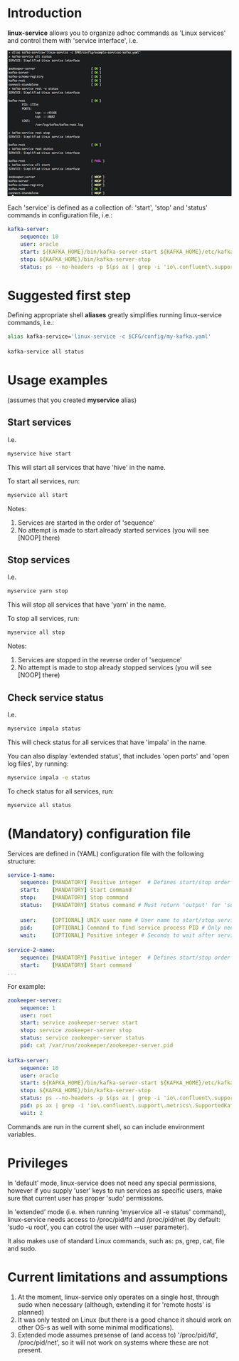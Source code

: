 # Introduction

**linux-service** allows you to organize adhoc commands as 'Linux services' and control them with 'service interface', i.e. 

![linux-service example](linux-service-example.png)

Each 'service' is defined as a collection of: 'start', 'stop' and 'status' commands in configuration file, i.e.:

```YAML
kafka-server:
    sequence: 10
    user: oracle
    start: ${KAFKA_HOME}/bin/kafka-server-start ${KAFKA_HOME}/etc/kafka/server.properties >/var/log/kafka/kafka-server-confluent.log 2>&1 &
    stop: ${KAFKA_HOME}/bin/kafka-server-stop
    status: ps --no-headers -p $(ps ax | grep -i 'io\.confluent\.support\.metrics\.SupportedKafka' | grep java | grep -v grep | awk '{print $1}')
```

# Suggested first step

Defining appropriate shell **aliases** greatly simplifies running linux-service commands, i.e.:

```Bash
alias kafka-service='linux-service -c $CFG/config/my-kafka.yaml'

kafka-service all status
```

# Usage examples

(assumes that you created **myservice** alias)

## Start services

I.e.

```Bash
myservice hive start
```

This will start all services that have 'hive' in the name.

To start all services, run:

```Bash
myservice all start
```

Notes:

1. Services are started in the order of 'sequence'
2. No attempt is made to start already started services (you will see [NOOP] there)

## Stop services

I.e.

```Bash
myservice yarn stop
```

This will stop all services that have 'yarn' in the name.

To stop all services, run:

```Bash
myservice all stop
```

Notes:

1. Services are stopped in the reverse order of 'sequence'
2. No attempt is made to stop already stopped services (you will see [NOOP] there)

## Check service status

I.e.

```Bash
myservice impala status
```

This will check status for all services that have 'impala' in the name.

You can also display 'extended status', that includes 'open ports' and 'open log files', by running:

```Bash
myservice impala -e status
```

To check status for all services, run:

```Bash
myservice all status
```

# (Mandatory) configuration file

Services are defined in (YAML) configuration file with the following structure:

```YAML
service-1-name:
    sequence: [MANDATORY] Positive integer  # Defines start/stop order
    start:    [MANDATORY] Start command
    stop:     [MANDATORY] Stop command
    status:   [MANDATORY] Status command # Must return 'output' for 'successful' status

    user:     [OPTIONAL] UNIX user name # User name to start/stop service (if not specified, assumes: 'current user')
    pid:      [OPTIONAL] Command to find service process PID # Only needed in 'extended' mode to search for ports/logs
    wait:     [OPTIONAL] Positive integer # Seconds to wait after service starts/stops to let 'state' propagate

service-2-name:
    sequence: [MANDATORY] Positive integer  # Defines start/stop order
    start:    [MANDATORY] Start command
...
```

For example:

```YAML
zookeeper-server:
    sequence: 1
    user: root
    start: service zookeeper-server start
    stop: service zookeeper-server stop
    status: service zookeeper-server status
    pid: cat /var/run/zookeeper/zookeeper-server.pid

kafka-server:
    sequence: 10
    user: oracle
    start: ${KAFKA_HOME}/bin/kafka-server-start ${KAFKA_HOME}/etc/kafka/server.properties >/var/log/kafka/kafka-server-confluent.log 2>&1 &
    stop: ${KAFKA_HOME}/bin/kafka-server-stop
    status: ps --no-headers -p $(ps ax | grep -i 'io\.confluent\.support\.metrics\.SupportedKafka' | grep java | grep -v grep | awk '{print $1}')
    pid: ps ax | grep -i 'io\.confluent\.support\.metrics\.SupportedKafka' | grep java | grep -v grep | awk '{print \$1}'
    wait: 2
```

Commands are run in the current shell, so can include environment variables.

# Privileges

In 'default' mode, linux-service does not need any special permissions, however if you supply 'user' keys to run services as specific users, make sure that current user has proper 'sudo' permissions.

In 'extended' mode (i.e. when running 'myservice all -e status' command), linux-service needs access to /proc/pid/fd and /proc/pid/net (by default: 'sudo -u root', you can cotrol the user with --user parameter).

It also makes use of standard Linux commands, such as: ps, grep, cat, file and sudo.

# Current limitations and assumptions

1. At the moment, linux-service only operates on a single host, through sudo when necessary (although, extending it for 'remote hosts' is planned)
2. It was only tested on Linux (but there is a good chance it should work on other OS-s as well with some minimal modifications).
3. Extended mode assumes presense of (and access to) '/proc/pid/fd', /proc/pid/net', so it will not work on systems where these are not present.
